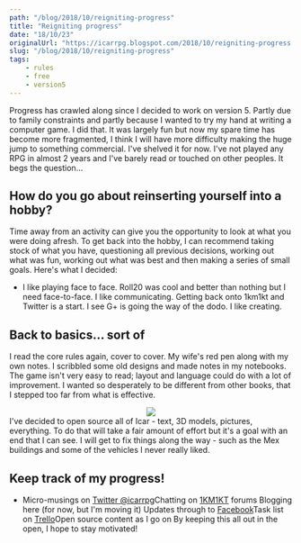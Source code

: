 ```yaml
---
path: "/blog/2018/10/reigniting-progress"
title: "Reigniting progress"
date: "18/10/23"
originalUrl: "https://icarrpg.blogspot.com/2018/10/reigniting-progress.html"
slug: "/blog/2018/10/reigniting-progress"
tags:
    - rules
    - free
    - version5
---
```

Progress has crawled along since I decided to work on version 5. Partly due to family constraints and partly because I wanted to try my hand at writing a computer game. I did that. It was largely fun but now my spare time has become more fragmented, I think I will have more difficulty making the huge jump to something commercial. I've shelved it for now.  I've not played any RPG in almost 2 years and I've barely read or touched on other peoples. It begs the question...  

## How do you go about reinserting yourself into a hobby?

Time away from an activity can give you the opportunity to look at what you were doing afresh. To get back into the hobby, I can recommend taking stock of what you have, questioning all previous decisions, working out what was fun, working out what was best and then making a series of small goals.  Here's what I decided:  

*   I like playing face to face. Roll20 was cool and better than nothing but I need face-to-face.  I like communicating. Getting back onto 1km1kt and Twitter is a start. I see G+ is going the way of the dodo. I like creating. 

## Back to basics... sort of

I read the core rules again, cover to cover. My wife's red pen along with my own notes. I scribbled some old designs and made notes in my notebooks. The game isn't very easy to read; layout and language could do with a lot of improvement. I wanted so desperately to be different from other books, that I stepped too far from what is effective.  <div class="separator" style="clear: both; text-align: center;">[![](https://imgur.com/pb6wSOh.jpg)](https://imgur.com/pb6wSOh.jpg)</div> I've decided to open source all of Icar - text, 3D models, pictures, everything. To do that will take a fair amount of effort but it's a goal with an end that I can see. I will get to fix things along the way - such as the Mex buildings and some of the vehicles I never really liked.  

## Keep track of my progress!

*   Micro-musings on [Twitter @icarrpg](https://twitter.com/icarrpg)Chatting on [1KM1KT](http://www.1km1kt.net/forum/viewtopic.php?f=34&t=9061&p=32501#p32501) forums Blogging here (for now, but I'm moving it) Updates through to [Facebook](https://www.facebook.com/icarrpg)Task list on [Trello](https://trello.com/b/46BJhlX1/icar-the-sci-fi-rpg-wwwicarcouk)Open source content as I go on [](https://github.com/brainwipe/icar) By keeping this all out in the open, I hope to stay motivated!